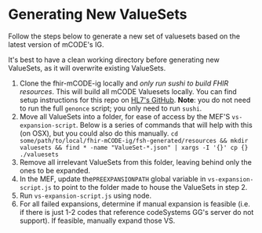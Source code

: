 # Generating New ValueSets

Follow the steps below to generate a new set of valuesets based on the latest version of mCODE's IG. 

It's best to have a clean working directory before generating new ValueSets, as it will overwrite existing ValueSets.

1. Clone the fhir-mCODE-ig locally and _only run sushi to build FHIR resources_. This will build all mCODE Valuesets locally. You can find setup instructions for this repo on [HL7's GitHub](https://github.com/HL7/fhir-mCODE-ig). **Note**: you do not need to run the full `genonce` script; you only need to run `sushi`. 
2. Move all ValueSets into a folder, for ease of access by the MEF'S `vs-expansion-script`. Below is a series of commands that will help with this (on OSX), but you could also do this manually.
   `cd some/path/to/local/fhir-mCODE-ig/fsh-generated/resources && mkdir valuesets && find * -name "ValueSet-*.json" | xargs -I '{}' cp {} ./valuesets`
3. Remove all irrelevant ValueSets from this folder, leaving behind only the ones to be expanded. 
4. In the MEF, update the`PREEXPANSIONPATH` global variable in `vs-expansion-script.js` to point to the folder made to house the ValueSets in step 2.
5. Run `vs-expansion-script.js` using node.
6. For all failed expansions, determine if manual expansion is feasible (i.e. if there is just 1-2 codes that reference codeSystems GG's server do not support). If feasible, manually expand those VS. 
